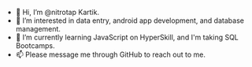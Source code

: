 - 👋 Hi, I’m @nitrotap Kartik.
- 👀 I’m interested in data entry, android app development, and database management.
- 🌱 I’m currently learning JavaScript on HyperSkill, and I'm taking SQL Bootcamps. 
- 📫 Please message me through GitHub to reach out to me. 
<!---
nitrotap/nitrotap is a ✨ special ✨ repository because its `README.md` (this file) appears on your GitHub profile.
You can click the Preview link to take a look at your changes.
- 💞️ I’m looking to collaborate on ...
--->
